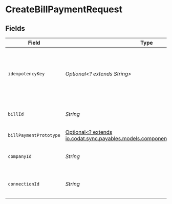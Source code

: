 # CreateBillPaymentRequest


## Fields

| Field                                                                                                                                | Type                                                                                                                                 | Required                                                                                                                             | Description                                                                                                                          | Example                                                                                                                              |
| ------------------------------------------------------------------------------------------------------------------------------------ | ------------------------------------------------------------------------------------------------------------------------------------ | ------------------------------------------------------------------------------------------------------------------------------------ | ------------------------------------------------------------------------------------------------------------------------------------ | ------------------------------------------------------------------------------------------------------------------------------------ |
| `idempotencyKey`                                                                                                                     | *Optional<? extends String>*                                                                                                         | :heavy_minus_sign:                                                                                                                   | A unique identifier to ensure idempotent behaviour for subsequent requests.                                                          |                                                                                                                                      |
| `billId`                                                                                                                             | *String*                                                                                                                             | :heavy_check_mark:                                                                                                                   | Unique identifier for a bill.                                                                                                        | 13d946f0-c5d5-42bc-b092-97ece17923ab                                                                                                 |
| `billPaymentPrototype`                                                                                                               | [Optional<? extends io.codat.sync.payables.models.components.BillPaymentPrototype>](../../models/components/BillPaymentPrototype.md) | :heavy_minus_sign:                                                                                                                   | N/A                                                                                                                                  |                                                                                                                                      |
| `companyId`                                                                                                                          | *String*                                                                                                                             | :heavy_check_mark:                                                                                                                   | Unique identifier for a company.                                                                                                     | 8a210b68-6988-11ed-a1eb-0242ac120002                                                                                                 |
| `connectionId`                                                                                                                       | *String*                                                                                                                             | :heavy_check_mark:                                                                                                                   | Unique identifier for a connection.                                                                                                  | 2e9d2c44-f675-40ba-8049-353bfcb5e171                                                                                                 |